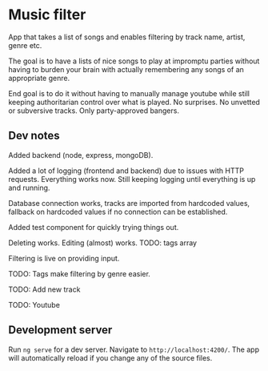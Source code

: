 # Music filter

App that takes a list of songs and enables filtering by track name, artist, genre etc.

The goal is to have a lists of nice songs to play at impromptu parties without having to burden your brain with actually remembering any songs of an appropriate genre.

End goal is to do it without having to manually manage youtube while still keeping authoritarian control over what is played. No surprises. No unvetted or subversive tracks. Only party-approved bangers.

## Dev notes

Added backend (node, express, mongoDB).

Added a lot of logging (frontend and backend) due to issues with HTTP requests. Everything works now. Still keeping logging until everything is up and running.

Database connection works, tracks are imported from hardcoded values, fallback on hardcoded values if no connection can be established.

Added test component for quickly trying things out.

Deleting works. Editing (almost) works. TODO: tags array

Filtering is live on providing input.

TODO: Tags make filtering by genre easier.

TODO: Add new track

TODO: Youtube

## Development server

Run `ng serve` for a dev server. Navigate to `http://localhost:4200/`. The app will automatically reload if you change any of the source files.